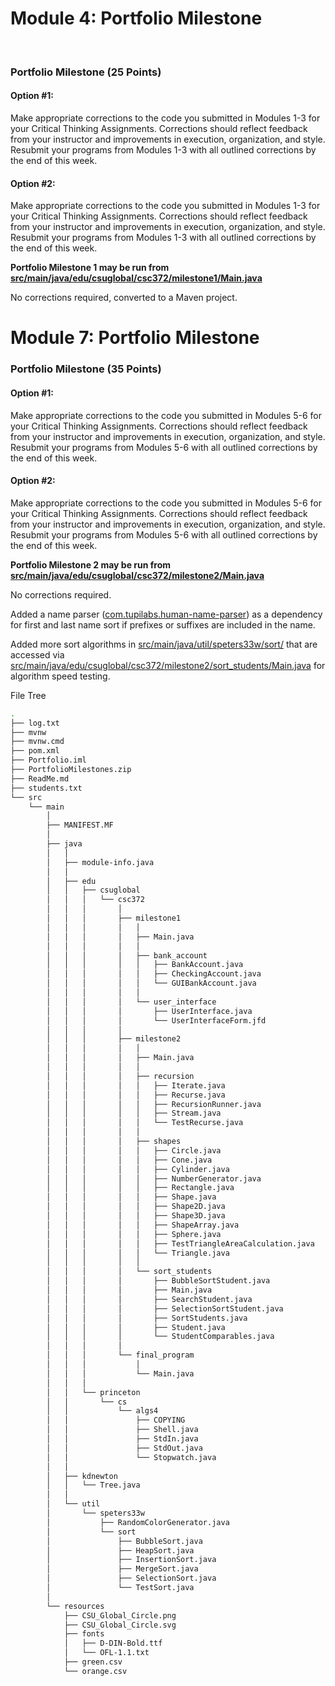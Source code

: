 #           Module 4: Portfolio Milestone        

​                 

### Portfolio Milestone (25 Points)

#### Option #1:

Make appropriate corrections to the code you submitted in Modules 1-3 for your Critical Thinking Assignments. Corrections should reflect  feedback from your instructor and improvements in execution,  organization, and style. Resubmit your programs from Modules 1-3 with  all outlined corrections by the end of this week.

#### Option #2:

Make appropriate corrections to the code you submitted in Modules 1-3 for your Critical Thinking Assignments. Corrections should reflect  feedback from your instructor and improvements in execution,  organization, and style. Resubmit your programs from Modules 1-3 with  all outlined corrections by the end of this week. 

**Portfolio Milestone 1 may be run from [src/main/java/edu/csuglobal/csc372/milestone1/Main.java](src/main/java/edu/csuglobal/csc372/milestone1/Main.java)**

No corrections required, converted to a Maven project.



#          Module 7: Portfolio Milestone        

### Portfolio Milestone (35 Points)

#### Option #1:

Make appropriate corrections to the code you submitted in Modules 5-6 for your Critical Thinking Assignments. Corrections should reflect  feedback from your instructor and improvements in execution,  organization, and style. Resubmit your programs from Modules 5-6 with  all outlined corrections by the end of this week.

#### Option #2:

Make appropriate corrections to the code you submitted in Modules 5-6 for your Critical Thinking Assignments. Corrections should reflect  feedback from your instructor and improvements in execution,  organization, and style. Resubmit your programs from Modules 5-6 with  all outlined corrections by the end of this week.

**Portfolio Milestone 2 may be run from [src/main/java/edu/csuglobal/csc372/milestone2/Main.java](src/main/java/edu/csuglobal/csc372/milestone2/Main.java)**

No corrections required. 

Added a name parser ([com.tupilabs.human-name-parser](https://github.com/tupilabs/HumanNameParser.java)) as a dependency for first and last name sort if prefixes or suffixes are included in the name. 

Added more sort algorithms in [src/main/java/util/speters33w/sort/](src/main/java/util/speters33w/sort/) that are accessed via [src/main/java/edu/csuglobal/csc372/milestone2/sort_students/Main.java](src/main/java/edu/csuglobal/csc372/milestone2/sort_students/Main.java) for algorithm speed testing.

File Tree

```bash
.
├── log.txt
├── mvnw
├── mvnw.cmd
├── pom.xml
├── Portfolio.iml
├── PortfolioMilestones.zip
├── ReadMe.md
├── students.txt
└── src
    └── main
        │
        ├── MANIFEST.MF
        │
        ├── java
        │   │
        │   ├── module-info.java
        │   │
        │   ├── edu
        │   │   ├── csuglobal
        │   │   │   └── csc372
        │   │   │       │
        │   │   │       ├── milestone1
        │   │   │       │   │
        │   │   │       │   ├── Main.java
        │   │   │       │   │
        │   │   │       │   ├── bank_account
        │   │   │       │   │   ├── BankAccount.java
        │   │   │       │   │   ├── CheckingAccount.java
        │   │   │       │   │   └── GUIBankAccount.java
        │   │   │       │   │
        │   │   │       │   └── user_interface
        │   │   │       │       ├── UserInterface.java
        │   │   │       │       └── UserInterfaceForm.jfd
        │   │   │       │
        │   │   │       ├── milestone2
        │   │   │       │   │
        │   │   │       │   ├── Main.java
        │   │   │       │   │
        │   │   │       │   ├── recursion
        │   │   │       │   │   ├── Iterate.java
        │   │   │       │   │   ├── Recurse.java
        │   │   │       │   │   ├── RecursionRunner.java
        │   │   │       │   │   ├── Stream.java
        │   │   │       │   │   └── TestRecurse.java
        │   │   │       │   │
        │   │   │       │   ├── shapes
        │   │   │       │   │   ├── Circle.java
        │   │   │       │   │   ├── Cone.java
        │   │   │       │   │   ├── Cylinder.java
        │   │   │       │   │   ├── NumberGenerator.java
        │   │   │       │   │   ├── Rectangle.java
        │   │   │       │   │   ├── Shape.java
        │   │   │       │   │   ├── Shape2D.java
        │   │   │       │   │   ├── Shape3D.java
        │   │   │       │   │   ├── ShapeArray.java
        │   │   │       │   │   ├── Sphere.java
        │   │   │       │   │   ├── TestTriangleAreaCalculation.java
        │   │   │       │   │   └── Triangle.java
        │   │   │       │   │
        │   │   │       │   └── sort_students
        │   │   │       │       ├── BubbleSortStudent.java
        │   │   │       │       ├── Main.java
        │   │   │       │       ├── SearchStudent.java
        │   │   │       │       ├── SelectionSortStudent.java
        │   │   │       │       ├── SortStudents.java
        │   │   │       │       ├── Student.java
        │   │   │       │       └── StudentComparables.java
        │   │   │       │
        │   │   │       └── final_program
        │   │   │           │
        │   │   │           └── Main.java
        │   │   │
        │   │   └── princeton
        │   │       └── cs
        │   │           └── algs4
        │   │               ├── COPYING
        │   │               ├── Shell.java
        │   │               ├── StdIn.java
        │   │               ├── StdOut.java
        │   │               └── Stopwatch.java
        │   │
        │   ├── kdnewton
        │   │   └── Tree.java
        │   │
        │   └── util
        │       └── speters33w
        │           ├── RandomColorGenerator.java
        │           └── sort
        │               ├── BubbleSort.java
        │               ├── HeapSort.java
        │               ├── InsertionSort.java
        │               ├── MergeSort.java
        │               ├── SelectionSort.java
        │               └── TestSort.java
        │
        └── resources
            ├── CSU_Global_Circle.png
            ├── CSU_Global_Circle.svg
            ├── fonts
            │   ├── D-DIN-Bold.ttf
            │   └── OFL-1.1.txt
            ├── green.csv
            └── orange.csv
            
```

